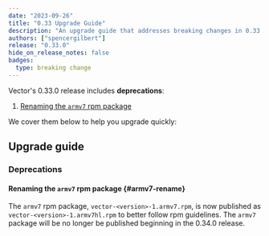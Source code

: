```yaml
---
date: "2023-09-26"
title: "0.33 Upgrade Guide"
description: "An upgrade guide that addresses breaking changes in 0.33.0"
authors: ["spencergilbert"]
release: "0.33.0"
hide_on_release_notes: false
badges:
  type: breaking change
---
```


Vector's 0.33.0 release includes **deprecations**:

1. [Renaming the `armv7` rpm package](#armv7-rename)

We cover them below to help you upgrade quickly:

## Upgrade guide

### Deprecations

#### Renaming the `armv7` rpm package {#armv7-rename}

The `armv7` rpm package, `vector-<version>-1.armv7.rpm`, is now published as
`vector-<version>-1.armv7hl.rpm` to better follow rpm guidelines. The `armv7`
package will be no longer be published beginning in the 0.34.0 release.
